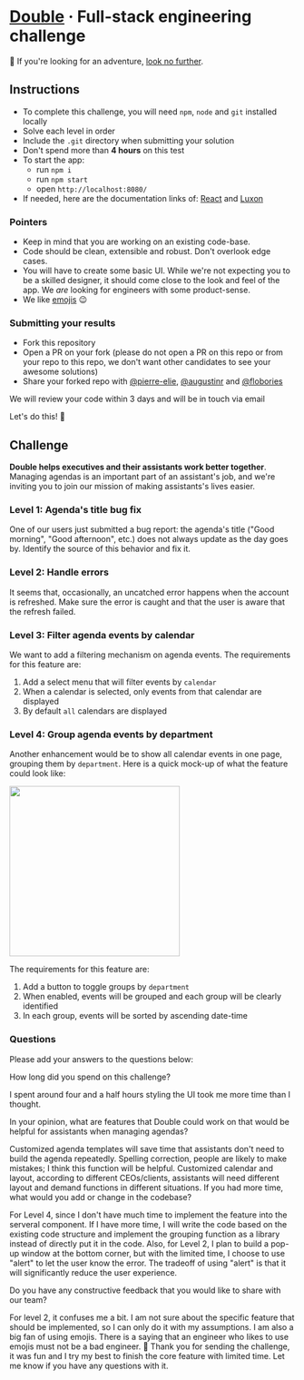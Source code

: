 # [Double](https://withdouble.com) · Full-stack engineering challenge

:wave: If you're looking for an adventure, [look no further](https://withdouble.com/jobs).

## Instructions

- To complete this challenge, you will need `npm`, `node` and `git` installed locally
- Solve each level in order
- Include the `.git` directory when submitting your solution
- Don't spend more than **4 hours** on this test
- To start the app:
  - run `npm i`
  - run `npm start`
  - open `http://localhost:8080/`
- If needed, here are the documentation links of: [React](https://reactjs.org/) and [Luxon](https://moment.github.io/luxon/index.html)

### Pointers

- Keep in mind that you are working on an existing code-base.
- Code should be clean, extensible and robust. Don't overlook edge cases.
- You will have to create some basic UI. While we're not expecting you to be a skilled designer, it should come close to the look and feel of the app. We _are_ looking for engineers with some product-sense.
- We like [emojis](https://gitmoji.carloscuesta.me/) :wink:

### Submitting your results

- Fork this repository
- Open a PR on your fork (please do not open a PR on this repo or from your repo to this repo, we don't want other candidates to see your awesome solutions)
- Share your forked repo with [@pierre-elie](https://github.com/pierre-elie), [@augustinr](https://github.com/augustinr) and [@flobories](https://github.com/flobories)

We will review your code within 3 days and will be in touch via email

Let's do this! :muscle:

## Challenge

**Double helps executives and their assistants work better together**. Managing agendas is an important part of an assistant's job, and we're inviting you to join our mission of making assistants's lives easier.

### Level 1: Agenda's title bug fix

One of our users just submitted a bug report: the agenda's title ("Good morning", "Good afternoon", etc.) does not always update as the day goes by.
Identify the source of this behavior and fix it.

### Level 2: Handle errors

It seems that, occasionally, an uncatched error happens when the account is refreshed. Make sure the error is caught and that the user is aware that the refresh failed.

### Level 3: Filter agenda events by calendar

We want to add a filtering mechanism on agenda events. The requirements for this feature are:

1. Add a select menu that will filter events by `calendar`
2. When a calendar is selected, only events from that calendar are displayed
3. By default `all` calendars are displayed

### Level 4: Group agenda events by department

Another enhancement would be to show all calendar events in one page, grouping them by `department`. Here is a quick mock-up of what the feature could look like:

<img src="https://user-images.githubusercontent.com/45558407/61964225-5f967b80-af9b-11e9-9e39-b201a5644bf9.png" width="300" />

The requirements for this feature are:

1. Add a button to toggle groups by `department`
2. When enabled, events will be grouped and each group will be clearly identified
3. In each group, events will be sorted by ascending date-time

### Questions

Please add your answers to the questions below:

How long did you spend on this challenge?

I spent around four and a half hours styling the UI took me more time than I thought.

In your opinion, what are features that Double could work on that would be helpful for assistants when managing agendas?

Customized agenda templates will save time that assistants don't need to build the agenda repeatedly.
Spelling correction, people are likely to make mistakes; I think this function will be helpful.
Customized calendar and layout, according to different CEOs/clients, assistants will need different layout and demand functions in different situations.
If you had more time, what would you add or change in the codebase?

For Level 4, since I don't have much time to implement the feature into the serveral component. If I have more time, I will write the code based on the existing code structure and implement the grouping function as a library instead of directly put it in the code. Also, for Level 2, I plan to build a pop-up window at the bottom corner, but with the limited time, I choose to use "alert" to let the user know the error. The tradeoff of using "alert" is that it will significantly reduce the user experience.

Do you have any constructive feedback that you would like to share with our team?

For level 2, it confuses me a bit. I am not sure about the specific feature that should be implemented, so I can only do it with my assumptions. I am also a big fan of using emojis. There is a saying that an engineer who likes to use emojis must not be a bad engineer. 💪 Thank you for sending the challenge, it was fun and I try my best to finish the core feature with limited time. Let me know if you have any questions with it.
